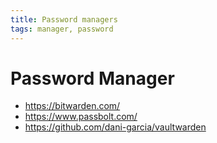 ```yaml
---
title: Password managers
tags: manager, password
---
```

# Password Manager

- https://bitwarden.com/
- https://www.passbolt.com/
- https://github.com/dani-garcia/vaultwarden


